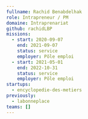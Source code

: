 ```yaml
---
fullname: Rachid Benabdelhak
role: Intrapreneur / PM
domaine: Intraprenariat
github: rachidLBP
missions:
  - start: 2020-09-07
    end: 2021-09-07
    status: service
    employer: Pôle emploi
  - start: 2021-05-01
    end: 2022-10-31
    status: service
    employer: Pôle emploi
startups:
  - encyclopedie-des-metiers
previously:
  - labonneplace
teams: []
---
```

